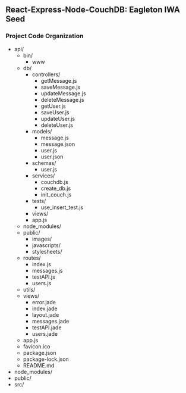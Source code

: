 ## React-Express-Node-CouchDB: Eagleton IWA Seed
### Project Code Organization
- api/
  - bin/
    - www
  - db/
    - controllers/
      - getMessage.js
      - saveMessage.js
      - updateMessage.js
      - deleteMessage.js
      - getUser.js
      - saveUser.js
      - updateUser.js
      - deleteUser.js
    - models/
      - message.js
      - message.json
      - user.js
      - user.json
    - schemas/
      - user.js
    - services/
      - couchdb.js
      - create_db.js
      - init_couch.js
    - tests/
      - use_insert_test.js    
    - views/
    - app.js
  - node_modules/
  - public/
    - images/
    - javascripts/
    - stylesheets/
  - routes/
    - index.js
    - messages.js
    - testAPI.js
    - users.js
  - utils/
  - views/
    - error.jade
    - index.jade
    - layout.jade
    - messages.jade
    - testAPI.jade
    - users.jade
  - app.js
  - favicon.ico
  - package.json
  - package-lock.json
  - README.md
- node_modules/
- public/
- src/
